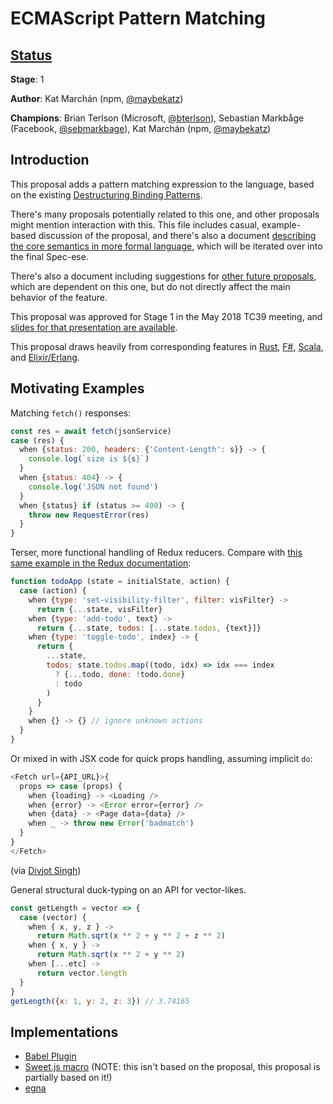 # ECMAScript Pattern Matching

## [Status](https://tc39.github.io/process-document/)

**Stage**: 1

**Author**: Kat Marchán (npm, [@maybekatz](https://twitter.com/maybekatz))

**Champions**: Brian Terlson (Microsoft, [@bterlson](https://twitter.com/bterlson)), Sebastian Markbåge (Facebook, [@sebmarkbage](https://twitter.com/sebmarkbage)), Kat Marchán (npm, [@maybekatz](https://twitter.com/maybekatz))

## Introduction

This proposal adds a pattern matching expression to the language, based on the
existing [Destructuring Binding
Patterns](https://tc39.github.io/ecma262/#sec-destructuring-binding-patterns).

There's many proposals potentially related to this one, and other proposals
might mention interaction with this. This file includes casual, example-based
discussion of the proposal, and there's also a document [describing the core
semantics in more formal language](CORE.md), which will be iterated over into
the final Spec-ese.

There's also a document including suggestions for [other future
proposals](TO_INFINITY_AND_BEYOND.md), which are dependent on this one, but do
not directly affect the main behavior of the feature.

This proposal was approved for Stage 1 in the May 2018 TC39 meeting, and [slides
for that presentation are
available](https://docs.google.com/presentation/d/1WPyAO4pHRsfwGoiIZupz_-tzAdv8mirw-aZfbxbAVcQ/edit?usp=sharing).

This proposal draws heavily from corresponding features in
[Rust](https://doc.rust-lang.org/1.6.0/book/patterns.html),
[F#](https://docs.microsoft.com/en-us/dotnet/fsharp/language-reference/pattern-matching),
[Scala](http://www.scala-lang.org/files/archive/spec/2.11/08-pattern-matching.html),
and
[Elixir/Erlang](https://elixir-lang.org/getting-started/pattern-matching.html).

## Motivating Examples

Matching `fetch()` responses:

```javascript
const res = await fetch(jsonService)
case (res) {
  when {status: 200, headers: {'Content-Length': s}} -> {
    console.log(`size is ${s}`)
  }
  when {status: 404} -> {
    console.log('JSON not found')
  }
  when {status} if (status >= 400) -> {
    throw new RequestError(res)
  }
}
```

Terser, more functional handling of Redux reducers. Compare with [this same
example in the Redux
documentation](https://redux.js.org/basics/reducers#splitting-reducers):

```js
function todoApp (state = initialState, action) {
  case (action) {
    when {type: 'set-visibility-filter', filter: visFilter} ->
      return {...state, visFilter}
    when {type: 'add-todo', text} ->
      return {...state, todos: [...state.todos, {text}]}
    when {type: 'toggle-todo', index} -> {
      return {
        ...state,
        todos: state.todos.map((todo, idx) => idx === index
          ? {...todo, done: !todo.done}
          : todo
        )
      }
    }
    when {} -> {} // ignore unknown actions
  }
}
```

Or mixed in with JSX code for quick props handling, assuming implicit `do`:

```js
<Fetch url={API_URL}>{
  props => case (props) {
    when {loading} -> <Loading />
    when {error} -> <Error error={error} />
    when {data} -> <Page data={data} />
    when _ -> throw new Error('badmatch')
  }
}
</Fetch>
```
(via [Divjot Singh](https://twitter.com/bogas04/status/977499729557839873))

General structural duck-typing on an API for vector-likes.

```js
const getLength = vector => {
  case (vector) {
    when { x, y, z } ->
      return Math.sqrt(x ** 2 + y ** 2 + z ** 2)
    when { x, y } ->
      return Math.sqrt(x ** 2 + y ** 2)
    when [...etc] ->
      return vector.length
  }
}
getLength({x: 1, y: 2, z: 3}) // 3.74165
```

## Implementations

* [Babel Plugin](https://github.com/babel/babel/pull/7633)
* [Sweet.js macro](https://github.com/natefaubion/sparkler) (NOTE: this isn't based on the proposal, this proposal is partially based on it!)
* [egna](https://github.com/kahole/egna)

